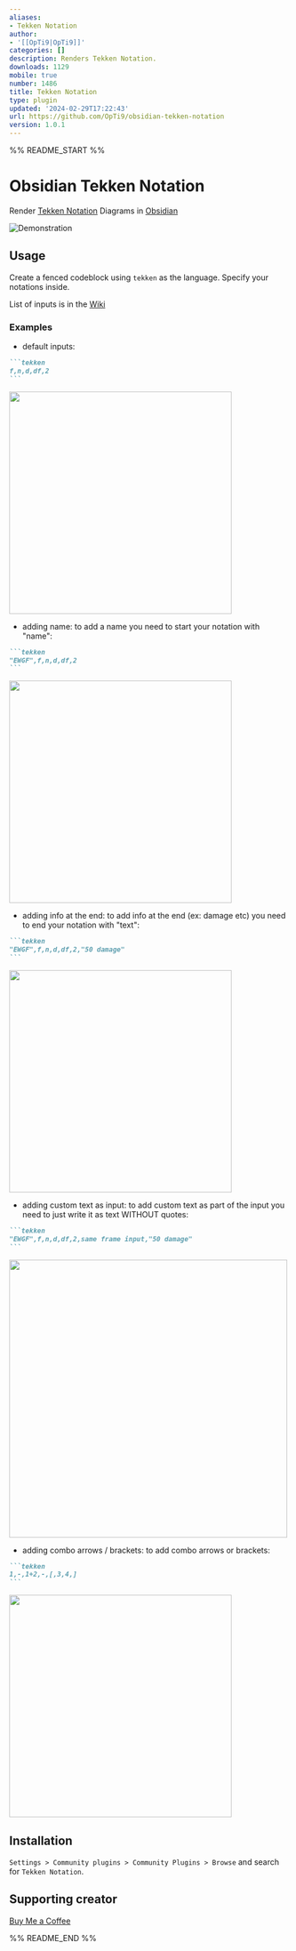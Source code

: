 ```yaml
---
aliases:
- Tekken Notation
author:
- '[[OpTi9|OpTi9]]'
categories: []
description: Renders Tekken Notation.
downloads: 1129
mobile: true
number: 1486
title: Tekken Notation
type: plugin
updated: '2024-02-29T17:22:43'
url: https://github.com/OpTi9/obsidian-tekken-notation
version: 1.0.1
---
```


%% README_START %%

# Obsidian Tekken Notation

Render [Tekken Notation](https://tekken.fandom.com/wiki/Move_Terminology) Diagrams in [Obsidian](https://obsidian.md)

![Demonstration](https://i.imgur.com/hCePE7w.gif)

## Usage
Create a fenced codeblock using `tekken` as the language.
Specify your notations inside.

List of inputs is in the [Wiki](https://github.com/OpTi9/obsidian-tekken-notation/wiki)

### Examples

- default inputs:
~~~markdown
```tekken
f,n,d,df,2
```
~~~

<img src="https://i.imgur.com/OKTceN5.png" width="400">

- adding name:
to add a name you need to start your notation with "name":
~~~markdown
```tekken
"EWGF",f,n,d,df,2
```
~~~

<img src="https://i.imgur.com/gD8dCph.png" width="400">

- adding info at the end:
to add info at the end (ex: damage etc) you need to end your notation with "text":
~~~markdown
```tekken
"EWGF",f,n,d,df,2,"50 damage"
```
~~~

<img src="https://i.imgur.com/eA2l7dh.png" width="400">

- adding custom text as input:
to add custom text as part of the input you need to just write it as text WITHOUT quotes:
~~~markdown
```tekken
"EWGF",f,n,d,df,2,same frame input,"50 damage"
```
~~~

<img src="https://i.imgur.com/mgxpkY3.png" width="500">

- adding combo arrows / brackets:
to add combo arrows or brackets:
~~~markdown
```tekken
1,-,1+2,-,[,3,4,]
```
~~~

<img src="https://i.imgur.com/wfdub4P.png" width="400">

## Installation
`Settings > Community plugins > Community Plugins > Browse` and search for `Tekken Notation`.

## Supporting creator
[Buy Me a Coffee](https://www.buymeacoffee.com/opti9)


%% README_END %%